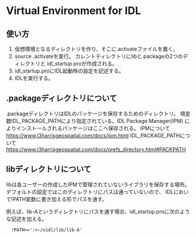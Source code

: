 # Virtual Environment for IDL


## 使い方
1. 仮想環境となるディレクトリを作り、そこに.activateファイルを置く。
2. source .activateを実行。
   カレントティレクトリにlibと.packageの2つのディレクトリと
   idl_startup.proが作成される。
3. idl_startup.proにIDL起動時の設定を記述する。
4. IDLを実行する。


## .packageディレクトリについて
.packageディレクトリはIDLのパッケージを保存するためのディレクトリ。
境変数IDL_PACKAGE_PATHにより指定されている。IDL Package Manager(IPM)
によりインストールされるパッケージはここへ保存される。
IPMについて　https://www.l3harrisgeospatial.com/docs/ipm.html
IDL_PACKAGE_PATHについて https://www.l3harrisgeospatial.com/docs/prefs_directory.html#PACKPATH 


## libディレクトリについて
libは各ユーザーの作成したIPMで管理されていないライブラリを保存する場所。
デフォルトの設定ではこのディレクトリにパスは通っていないので、
IDLにおいて!PATH変数に書き加える形でパスを通す。

例えば、lib-Aというディレクトリにパスを通す場合、idl_startup.proに次のような記述を加える。 
```{idl_startup.pro}
  !PATH+=':+~/vidl/lib/lib-A'
```

